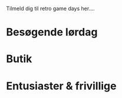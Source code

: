 <!-- BEGIN ARISE ------------------------------
Title:: "Tilmelding"

Author:: "Retro Game Days"
Description:: "Tilmelding"
Language:: "dk"
Thumbnail:: "thumbnail.png"
Published Date:: "2025-05-02"
Modified Date:: "2025-05-02"

toc:: "false"
process_markdown:: "true"
content_header:: "false"
---- END ARISE \\ DO NOT MODIFY THIS LINE ---->

Tilmeld dig til retro game days her....

# Besøgende lørdag

# Butik

# Entusiaster & frivillige
